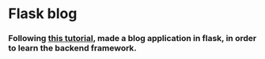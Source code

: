 # Flask blog
### Following [this tutorial](https://www.youtube.com/watch?v=QnDWIZuWYW0&t=10s), made a blog application in flask, in order to learn the backend framework. 

